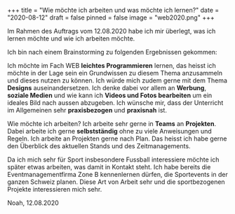 +++
title = "Wie möchte ich arbeiten und was möchte ich lernen?"
date = "2020-08-12"
draft = false
pinned = false
image = "web2020.png"
+++


[](<>)Im Rahmen des Auftrags vom 12.08.2020 habe ich mir überlegt, was ich lernen möchte und wie ich arbeiten möchte.

Ich bin nach einem Brainstorming zu folgenden Ergebnissen gekommen:

Ich möchte im Fach WEB **leichtes Programmieren** lernen, das heisst ich möchte in der Lage sein ein Grundwissen zu diesem Thema anzusammeln und dieses nutzen zu können. Ich würde mich zudem gerne mit dem Thema **Designs** auseinandersetzen. Ich denke dabei vor allem an **Werbung**, **soziale Medien** und wie kann ich **Videos und Fotos bearbeiten** um ein ideales Bild nach aussen abzugeben. Ich wünsche mir, dass der Unterricht im Allgemeinen sehr **praxisbezogen** und **praxisnah** ist.

Wie möchte ich arbeiten? Ich arbeite sehr gerne in **Teams** an **Projekten**. Dabei arbeite ich gerne **selbstständig** ohne zu viele Anweisungen und Regeln. Ich arbeite an Projekten gerne nach Plan. Das heisst ich habe gerne den Überblick des aktuellen Stands und des Zeitmanagements.

Da ich mich sehr für Sport insbesondere Fussball interessiere möchte ich später etwas arbeiten, was damit in Kontakt steht. Ich habe bereits die Eventmanagementfirma Zone B kennenlernen dürfen, die Sportevents in der ganzen Schweiz planen. Diese Art von Arbeit sehr und die sportbezogenen Projekte interessieren mich sehr.

Noah, 12.08.2020